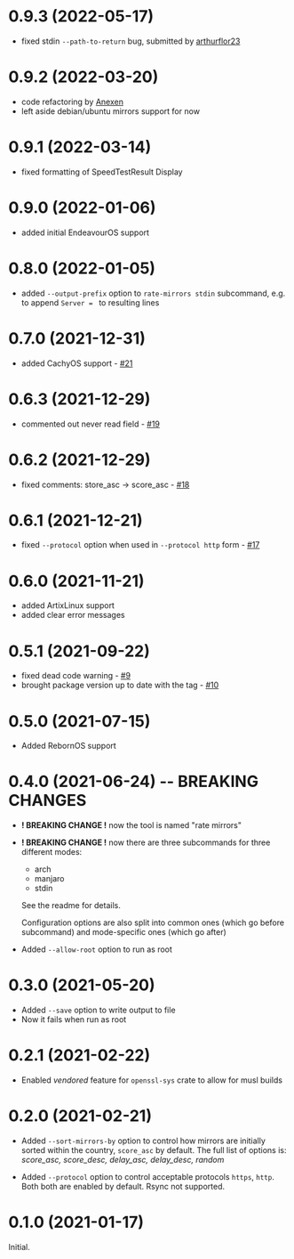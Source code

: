 # 0.9.3 (2022-05-17)

- fixed stdin `--path-to-return` bug, submitted by [arthurflor23](https://github.com/westandskif/rate-mirrors/issues/28)

# 0.9.2 (2022-03-20)

- code refactoring by [Anexen](https://github.com/Anexen)
- left aside debian/ubuntu mirrors support for now

# 0.9.1 (2022-03-14)

- fixed formatting of SpeedTestResult Display

# 0.9.0 (2022-01-06)

- added initial EndeavourOS support

# 0.8.0 (2022-01-05)

- added `--output-prefix` option to `rate-mirrors stdin` subcommand, e.g. to
  append `Server = ` to resulting lines

# 0.7.0 (2021-12-31)

- added CachyOS support - [#21](https://github.com/westandskif/rate-mirrors/pull/21)

# 0.6.3 (2021-12-29)

- commented out never read field - [#19](https://github.com/westandskif/rate-mirrors/issues/19)

# 0.6.2 (2021-12-29)

- fixed comments: store_asc -> score_asc - [#18](https://github.com/westandskif/rate-mirrors/issues/18)

# 0.6.1 (2021-12-21)

- fixed `--protocol` option when used in `--protocol http` form - [#17](https://github.com/westandskif/rate-mirrors/pull/17)

# 0.6.0 (2021-11-21)

- added ArtixLinux support
- added clear error messages

# 0.5.1 (2021-09-22)

- fixed dead code warning - [#9](https://github.com/westandskif/rate-mirrors/issues/9)
- brought package version up to date with the tag - [#10](https://github.com/westandskif/rate-mirrors/issues/10)

# 0.5.0 (2021-07-15)

- Added RebornOS support

# 0.4.0 (2021-06-24) -- BREAKING CHANGES

- **! BREAKING CHANGE !** now the tool is named "rate mirrors"
- **! BREAKING CHANGE !** now there are three subcommands for three different modes:

  - arch
  - manjaro
  - stdin

  See the readme for details.

  Configuration options are also split into common ones (which go before
  subcommand) and mode-specific ones (which go after)

- Added `--allow-root` option to run as root

# 0.3.0 (2021-05-20)

- Added `--save` option to write output to file
- Now it fails when run as root

# 0.2.1 (2021-02-22)

- Enabled _vendored_ feature for `openssl-sys` crate to allow for musl builds

# 0.2.0 (2021-02-21)

- Added `--sort-mirrors-by` option to control how mirrors are initially sorted
  within the country, `score_asc` by default. The full list of options is:
  _score_asc, score_desc, delay_asc, delay_desc, random_

- Added `--protocol` option to control acceptable protocols `https`, `http`. Both
  both are enabled by default. Rsync not supported.

# 0.1.0 (2021-01-17)

Initial.
